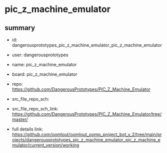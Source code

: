 # pic_z_machine_emulator
 
## summary 
* id: dangerousprototypes_pic_z_machine_emulator_pic_z_machine_emulator
* user: dangerousprototypes
* name: pic_z_machine_emulator
* board: pic_z_machine_emulator
* repo: https://github.com/DangerousPrototypes/PIC_Z_Machine_Emulator



* src_file_repo_sch: 
* src_file_repo_sch_link: https://github.com/DangerousPrototypes/PIC_Z_Machine_Emulator/tree/master/
* full details link: https://github.com/oomlout/oomlout_oomp_project_bot_v_2/tree/main/projects/dangerousprototypes_pic_z_machine_emulator_pic_z_machine_emulator/current_version/working  







